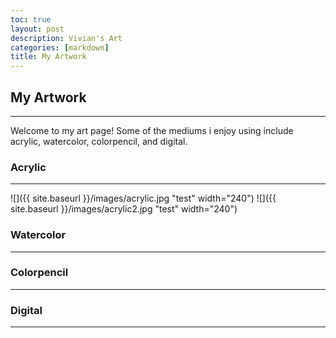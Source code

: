 ```yaml
---
toc: true
layout: post
description: Vivian's Art
categories: [markdown]
title: My Artwork
---
```

<h2>My Artwork</h2>
<hr>
<p>Welcome to my art page! Some of the mediums i enjoy using include acrylic, watercolor, colorpencil, and digital.</p>

<h3>Acrylic</h3>
<hr>
![]({{ site.baseurl }}/images/acrylic.jpg "test" width="240")
![]({{ site.baseurl }}/images/acrylic2.jpg "test" width="240")

<h3>Watercolor</h3>
<hr>
<h3>Colorpencil</h3>
<hr>
<h3>Digital</h3>
<hr>
